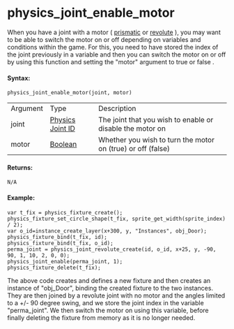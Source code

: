 # physics_joint_enable_motor

When you have a joint with a motor (
[prismatic](physics_joint_prismatic_create) or
[revolute](physics_joint_revolute_create) ), you may want to be able
to switch the motor on or off depending on variables and conditions
within the game. For this, you need to have stored the index of the
joint previously in a variable and then you can switch the motor on or
off by using this function and setting the "motor" argument to true or
false .

#### Syntax:

``` gml
physics_joint_enable_motor(joint, motor)
```

|          |                                                                                                 |                                                             |
|----------|-------------------------------------------------------------------------------------------------|-------------------------------------------------------------|
| Argument | Type                                                                                            | Description                                                 |
| joint    |  [Physics Joint ID](../../../../../GameMaker_Language/GML_Reference/Physics/Joints/Joints)  | The joint that you wish to enable or disable the motor on   |
| motor    |  [Boolean](../../../../../GameMaker_Language/GML_Overview/Data_Types)                       | Whether you wish to turn the motor on (true) or off (false) |

#### Returns:

``` gml
N/A
```

#### Example:

``` gml
var t_fix = physics_fixture_create();
physics_fixture_set_circle_shape(t_fix, sprite_get_width(sprite_index) / 2);
var o_id=instance_create_layer(x+300, y, "Instances", obj_Door);
physics_fixture_bind(t_fix, id);
physics_fixture_bind(t_fix, o_id);
perma_joint = physics_joint_revolute_create(id, o_id, x+25, y, -90, 90, 1, 10, 2, 0, 0);
physics_joint_enable(perma_joint, 1);
physics_fixture_delete(t_fix);
```

The above code creates and defines a new fixture and then creates an
instance of "obj_Door", binding the created fixture to the two
instances. They are then joined by a revolute joint with no motor and
the angles limited to a +/- 90 degree swing, and we store the joint
index in the variable "perma_joint". We then switch the motor on using
this variable, before finally deleting the fixture from memory as it is
no longer needed.
